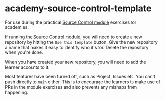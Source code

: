 # academy-source-control-template
For use during the practical [Source Control module](https://github.com/infinityworks/academy-curriculum/tree/main/source-control) exercises for academies.

If running the [Source Control module](https://github.com/infinityworks/academy-curriculum/tree/main/source-control), you will need to create a new repository by hitting the `Use this template` button. Give the new repository a name that makes it easy to identify who it's for. Delete the repository when you're done.

When you have created your new repository, you will need to add the learner accounts to it.

Most features have been turned off, such as Project, Issues etc. You can't push directly to `main` either. This is to encourage the learners to make use of PRs in the module exercises and also prevents any mishaps from happening.


